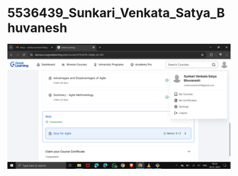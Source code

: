 # 5536439_Sunkari_Venkata_Satya_Bhuvanesh
<img src="https://raw.githubusercontent.com/BloodRipper2004/5536439_Sunkari_Venkata_Satya_Bhuvanesh/refs/heads/main/SDLC/Certificate%20Of%20Agile%202.png" alt="image">